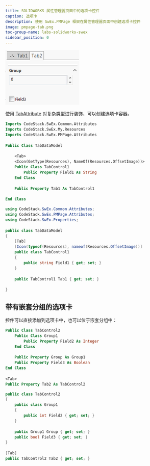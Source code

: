 ```yaml
---
title: SOLIDWORKS 属性管理器页面中的选项卡控件
caption: 选项卡
description: 使用 SwEx.PMPage 框架在属性管理器页面中创建选项卡控件
image: pmpage-tab.png
toc-group-name: labs-solidworks-swex
sidebar_position: 0
---
```

![属性管理器页面中的控件分组在选项卡中](pmpage-tab.png)

使用 [TabAttribute](https://docs.codestack.net/swex/pmpage/html/T_CodeStack_SwEx_PMPage_Attributes_TabAttribute.htm) 对复杂类型进行装饰，可以创建选项卡容器。

~~~vb
Imports CodeStack.SwEx.Common.Attributes
Imports CodeStack.SwEx.My.Resources
Imports CodeStack.SwEx.PMPage.Attributes

Public Class TabDataModel

	<Tab>
	<Icon(GetType(Resources), NameOf(Resources.OffsetImage))>
	Public Class TabControl1
		Public Property Field1 As String
	End Class

	Public Property Tab1 As TabControl1

End Class
~~~

~~~cs
using CodeStack.SwEx.Common.Attributes;
using CodeStack.SwEx.PMPage.Attributes;
using CodeStack.SwEx.Properties;

public class TabDataModel
{
    [Tab]
    [Icon(typeof(Resources), nameof(Resources.OffsetImage))]
    public class TabControl1
    {
        public string Field1 { get; set; }
    }

    public TabControl1 Tab1 { get; set; }

}
~~~


## 带有嵌套分组的选项卡

控件可以直接添加到选项卡中，也可以位于嵌套分组中：

~~~vb
Public Class TabControl2
	Public Class Group1
		Public Property Field2 As Integer
	End Class

	Public Property Group As Group1
	Public Property Field3 As Boolean
End Class

<Tab>
Public Property Tab2 As TabControl2
~~~

~~~cs
public class TabControl2
{
    public class Group1
    {
        public int Field2 { get; set; }
    }

    public Group1 Group { get; set; }
    public bool Field3 { get; set; }
}

[Tab]
public TabControl2 Tab2 { get; set; }
~~~